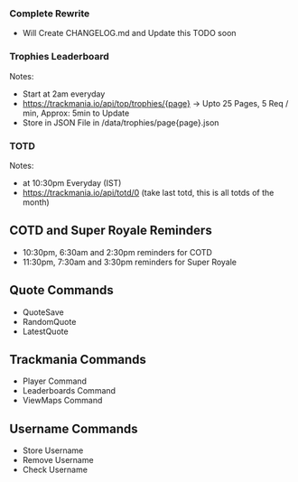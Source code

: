 
### Complete Rewrite

* Will Create CHANGELOG.md and Update this TODO soon

### Trophies Leaderboard

Notes:

* Start at 2am everyday
* <https://trackmania.io/api/top/trophies/{page}> -> Upto 25 Pages, 5 Req / min, Approx: 5min to Update
* Store in JSON File in /data/trophies/page{page}.json


### TOTD

Notes:

* at 10:30pm Everyday (IST)
* <https://trackmania.io/api/totd/0> (take last totd, this is all totds of the month)


## COTD and Super Royale Reminders

* 10:30pm, 6:30am and 2:30pm reminders for COTD
* 11:30pm, 7:30am and 3:30pm reminders for Super Royale

## Quote Commands

* QuoteSave
* RandomQuote
* LatestQuote

## Trackmania Commands

* Player Command
* Leaderboards Command
* ViewMaps Command

## Username Commands

* Store Username
* Remove Username
* Check Username
